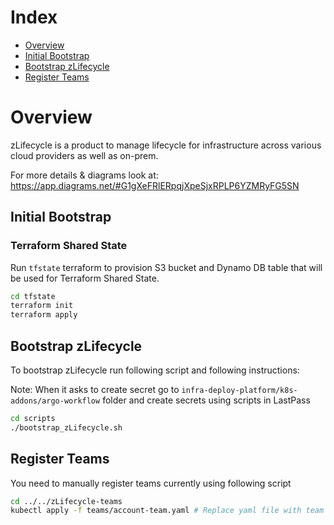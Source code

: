 # Index
- [Overview](#overview)
- [Initial Bootstrap](#initial-bootstrap)
- [Bootstrap zLifecycle](#bootstrap-zlifecycle)
- [Register Teams](#register-teams)

# Overview

zLifecycle is a product to manage lifecycle for infrastructure across various cloud providers as well as on-prem.

For more details & diagrams look at: https://app.diagrams.net/#G1gXeFRlERpqjXpeSjxRPLP6YZMRyFG5SN

## Initial Bootstrap

### Terraform Shared State

Run `tfstate` terraform to provision S3 bucket and Dynamo DB table that will be used for Terraform Shared State.

```bash
cd tfstate
terraform init
terraform apply
```

## Bootstrap zLifecycle

To bootstrap zLifecycle run following script and following instructions:

Note: When it asks to create secret go to `infra-deploy-platform/k8s-addons/argo-workflow` folder 
and create secrets using scripts in LastPass

```bash
cd scripts
./bootstrap_zLifecycle.sh
```

## Register Teams

You need to manually register teams currently using following script

```bash
cd ../../zLifecycle-teams
kubectl apply -f teams/account-team.yaml # Replace yaml file with team name for the team you want to register
```
